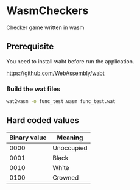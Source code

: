 # WasmCheckers
Checker game written in wasm

## Prerequisite
You need to install wabt before run the application.

https://github.com/WebAssembly/wabt

### Build the wat files
```bash
wat2wasm -o func_test.wasm func_test.wat
```

## Hard coded values

| Binary value | Meaning |
| ------------ | ------- |
| 0000         | Unoccupied |
| 0001         | Black |
| 0010         | White |
| 0100         | Crowned |
